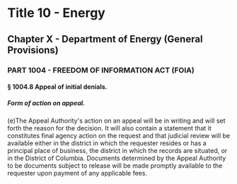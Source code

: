 
# Title 10 - Energy
## Chapter X - Department of Energy (General Provisions)
### PART 1004 - FREEDOM OF INFORMATION ACT (FOIA)
#### § 1004.8 Appeal of initial denials.
##### Form of action on appeal.

(e)The Appeal Authority's action on an appeal will be in writing and will set forth the reason for the decision. It will also contain a statement that it constitutes final agency action on the request and that judicial review will be available either in the district in which the requester resides or has a principal place of business, the district in which the records are situated, or in the District of Columbia. Documents determined by the Appeal Authority to be documents subject to release will be made promptly available to the requester upon payment of any applicable fees.

